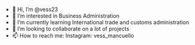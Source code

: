 - 👋 Hi, I’m @vess23
- 👀 I’m interested in Business Administration
- 🌱 I’m currently learning International trade and customs administration
- 💞️ I’m looking to collaborate on a lot of projects
- 📫 How to reach me:
Instagram: vess_mancuello
